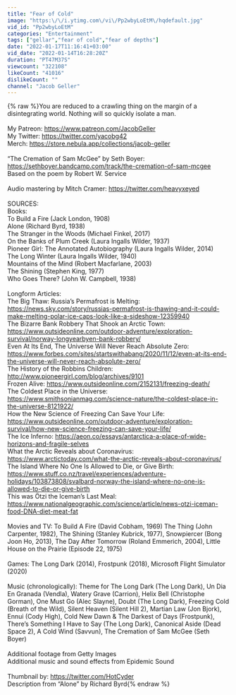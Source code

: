 ```yaml
---
title: "Fear of Cold"
image: "https:\/\/i.ytimg.com\/vi\/Pp2wbyLoEtM\/hqdefault.jpg"
vid_id: "Pp2wbyLoEtM"
categories: "Entertainment"
tags: ["gellar","fear of cold","fear of depths"]
date: "2022-01-17T11:16:41+03:00"
vid_date: "2022-01-14T16:28:20Z"
duration: "PT47M37S"
viewcount: "322108"
likeCount: "41016"
dislikeCount: ""
channel: "Jacob Geller"
---
```

{% raw %}You are reduced to a crawling thing on the margin of a disintegrating world. Nothing will so quickly isolate a man.<br /><br />My Patreon: <a rel="nofollow" target="blank" href="https://www.patreon.com/JacobGeller">https://www.patreon.com/JacobGeller</a><br />My Twitter: <a rel="nofollow" target="blank" href="https://twitter.com/yacobg42">https://twitter.com/yacobg42</a><br />Merch: <a rel="nofollow" target="blank" href="https://store.nebula.app/collections/jacob-geller">https://store.nebula.app/collections/jacob-geller</a><br /><br />“The Cremation of Sam McGee” by Seth Boyer: <a rel="nofollow" target="blank" href="https://sethboyer.bandcamp.com/track/the-cremation-of-sam-mcgee">https://sethboyer.bandcamp.com/track/the-cremation-of-sam-mcgee</a><br />Based on the poem by Robert W. Service<br /><br />Audio mastering by Mitch Cramer: <a rel="nofollow" target="blank" href="https://twitter.com/heavyxeyed">https://twitter.com/heavyxeyed</a><br /><br />SOURCES:<br />Books:<br />To Build a Fire (Jack London, 1908)<br />Alone (Richard Byrd, 1938)<br />The Stranger in the Woods (Michael Finkel, 2017)<br />On the Banks of Plum Creek (Laura Ingalls Wilder, 1937)<br />Pioneer Girl: The Annotated Autobiography (Laura Ingalls Wilder, 2014)<br />The Long Winter (Laura Ingalls Wilder, 1940)<br />Mountains of the Mind (Robert Macfarlane, 2003)<br />The Shining (Stephen King, 1977)<br />Who Goes There? (John W. Campbell, 1938)<br /><br />Longform Articles:<br />The Big Thaw: Russia’s Permafrost is Melting: <a rel="nofollow" target="blank" href="https://news.sky.com/story/russias-permafrost-is-thawing-and-it-could-make-melting-polar-ice-caps-look-like-a-sideshow-12359940">https://news.sky.com/story/russias-permafrost-is-thawing-and-it-could-make-melting-polar-ice-caps-look-like-a-sideshow-12359940</a><br />The Bizarre Bank Robbery That Shook an Arctic Town: <a rel="nofollow" target="blank" href="https://www.outsideonline.com/outdoor-adventure/exploration-survival/norway-longyearbyen-bank-robbery/">https://www.outsideonline.com/outdoor-adventure/exploration-survival/norway-longyearbyen-bank-robbery/</a><br />Even At Its End, The Universe Will Never Reach Absolute Zero: <a rel="nofollow" target="blank" href="https://www.forbes.com/sites/startswithabang/2020/11/12/even-at-its-end-the-universe-will-never-reach-absolute-zero/">https://www.forbes.com/sites/startswithabang/2020/11/12/even-at-its-end-the-universe-will-never-reach-absolute-zero/</a><br />The History of the Robbins Children: <a rel="nofollow" target="blank" href="http://www.pioneergirl.com/blog/archives/9101">http://www.pioneergirl.com/blog/archives/9101</a><br />Frozen Alive: <a rel="nofollow" target="blank" href="https://www.outsideonline.com/2152131/freezing-death/">https://www.outsideonline.com/2152131/freezing-death/</a><br />The Coldest Place in the Universe: <a rel="nofollow" target="blank" href="https://www.smithsonianmag.com/science-nature/the-coldest-place-in-the-universe-8121922/">https://www.smithsonianmag.com/science-nature/the-coldest-place-in-the-universe-8121922/</a><br />How the New Science of Freezing Can Save Your Life: <a rel="nofollow" target="blank" href="https://www.outsideonline.com/outdoor-adventure/exploration-survival/how-new-science-freezing-can-save-your-life/">https://www.outsideonline.com/outdoor-adventure/exploration-survival/how-new-science-freezing-can-save-your-life/</a><br />The Ice Inferno: <a rel="nofollow" target="blank" href="https://aeon.co/essays/antarctica-a-place-of-wide-horizons-and-fragile-selves">https://aeon.co/essays/antarctica-a-place-of-wide-horizons-and-fragile-selves</a><br />What the Arctic Reveals about Coronavirus: <a rel="nofollow" target="blank" href="https://www.arctictoday.com/what-the-arctic-reveals-about-coronavirus/">https://www.arctictoday.com/what-the-arctic-reveals-about-coronavirus/</a><br />The Island Where No One Is Allowed to Die, or Give Birth: <a rel="nofollow" target="blank" href="https://www.stuff.co.nz/travel/experiences/adventure-holidays/103873808/svalbard-norway-the-island-where-no-one-is-allowed-to-die-or-give-birth">https://www.stuff.co.nz/travel/experiences/adventure-holidays/103873808/svalbard-norway-the-island-where-no-one-is-allowed-to-die-or-give-birth</a><br />This was Ötzi the Iceman’s Last Meal: <a rel="nofollow" target="blank" href="https://www.nationalgeographic.com/science/article/news-otzi-iceman-food-DNA-diet-meat-fat">https://www.nationalgeographic.com/science/article/news-otzi-iceman-food-DNA-diet-meat-fat</a><br /><br />Movies and TV: To Build A Fire (David Cobham, 1969) The Thing (John Carpenter, 1982), The Shining (Stanley Kubrick, 1977), Snowpiercer (Bong Joon Ho, 2013), The Day After Tomorrow (Roland Emmerich, 2004), Little House on the Prairie (Episode 22, 1975) <br /><br />Games: The Long Dark (2014), Frostpunk (2018), Microsoft Flight Simulator (2020)<br /><br />Music (chronologically): Theme for The Long Dark (The Long Dark), Un Dia En Granada (Vendla), Watery Grave (Carrion), Helix Bell (Christophe Gorman), One Must Go (Alec Slayne), Doubt (The Long Dark), Freezing Cold (Breath of the Wild), Silent Heaven (Silent Hill 2), Martian Law (Jon Bjork), Ennui (Cody High), Cold New Dawn &amp; The Darkest of Days (Frostpunk), There’s Something I Have to Say (The Long Dark), Canonical Aside (Dead Space 2), A Cold Wind (Savvun), The Cremation of Sam McGee (Seth Boyer)<br /><br />Additional footage from Getty Images<br />Additional music and sound effects from Epidemic Sound<br /><br />Thumbnail by: <a rel="nofollow" target="blank" href="https://twitter.com/HotCyder">https://twitter.com/HotCyder</a><br />Description from “Alone” by Richard Byrd{% endraw %}
